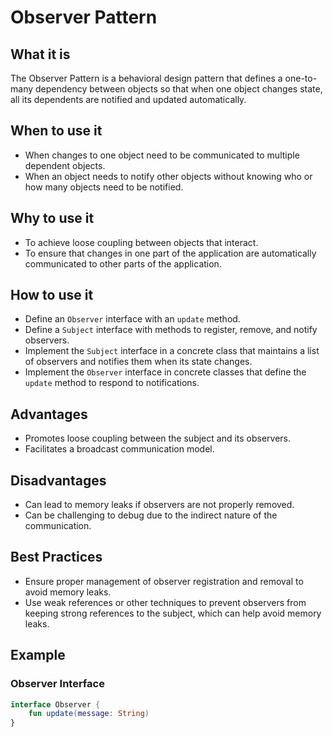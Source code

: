 # Observer Pattern

## What it is
The Observer Pattern is a behavioral design pattern that defines a one-to-many dependency between objects so that when one object changes state, all its dependents are notified and updated automatically.

## When to use it
- When changes to one object need to be communicated to multiple dependent objects.
- When an object needs to notify other objects without knowing who or how many objects need to be notified.

## Why to use it
- To achieve loose coupling between objects that interact.
- To ensure that changes in one part of the application are automatically communicated to other parts of the application.

## How to use it
- Define an `Observer` interface with an `update` method.
- Define a `Subject` interface with methods to register, remove, and notify observers.
- Implement the `Subject` interface in a concrete class that maintains a list of observers and notifies them when its state changes.
- Implement the `Observer` interface in concrete classes that define the `update` method to respond to notifications.

## Advantages
- Promotes loose coupling between the subject and its observers.
- Facilitates a broadcast communication model.

## Disadvantages
- Can lead to memory leaks if observers are not properly removed.
- Can be challenging to debug due to the indirect nature of the communication.

## Best Practices
- Ensure proper management of observer registration and removal to avoid memory leaks.
- Use weak references or other techniques to prevent observers from keeping strong references to the subject, which can help avoid memory leaks.

## Example

### Observer Interface

```kotlin
interface Observer {
    fun update(message: String)
}
